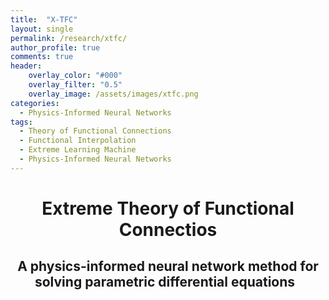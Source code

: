 ```yaml
---
title:  "X-TFC"
layout: single
permalink: /research/xtfc/
author_profile: true
comments: true
header:
    overlay_color: "#000"
    overlay_filter: "0.5"
    overlay_image: /assets/images/xtfc.png
categories:
  - Physics-Informed Neural Networks
tags:
  - Theory of Functional Connections
  - Functional Interpolation
  - Extreme Learning Machine
  - Physics-Informed Neural Networks
---
```


<h1 style="text-align: center;">Extreme Theory of Functional Connectios</h1>
<h2 style="text-align: center;">A physics-informed neural network method for solving parametric differential equations &nbsp;</h2>

<font size="2">
</font>
